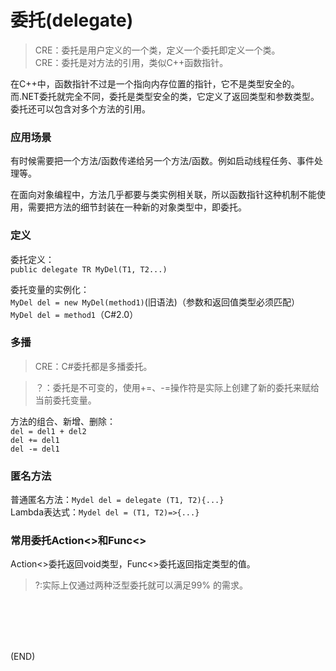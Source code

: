# 委托(delegate)    

> CRE：委托是用户定义的一个类，定义一个委托即定义一个类。    
> CRE：委托是对方法的引用，类似C++函数指针。    

在C++中，函数指针不过是一个指向内存位置的指针，它不是类型安全的。而.NET委托就完全不同，委托是类型安全的类，它定义了返回类型和参数类型。委托还可以包含对多个方法的引用。    

### 应用场景      

有时候需要把一个方法/函数传递给另一个方法/函数。例如启动线程任务、事件处理等。    

在面向对象编程中，方法几乎都要与类实例相关联，所以函数指针这种机制不能使用，需要把方法的细节封装在一种新的对象类型中，即委托。    

### 定义    

委托定义：  
`public delegate TR MyDel(T1, T2...)`    

委托变量的实例化：  
`MyDel del = new MyDel(method1)`(旧语法)（参数和返回值类型必须匹配）    
`MyDel del = method1`（C#2.0）  

### 多播    

> CRE：C#委托都是多播委托。    

> ？：委托是不可变的，使用+=、-=操作符是实际上创建了新的委托来赋给当前委托变量。    

方法的组合、新增、删除：  
`del = del1 + del2`  
`del += del1`  
`del -= del1`  



### 匿名方法    

普通匿名方法：`Mydel del = delegate (T1, T2){...}`    
Lambda表达式：`Mydel del = (T1, T2)=>{...}`    


### 常用委托Action<>和Func<>    

Action<>委托返回void类型，Func<>委托返回指定类型的值。    

> ?:实际上仅通过两种泛型委托就可以满足99% 的需求。    

<br />
<br />
<br />
<br />


(END)    